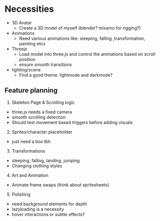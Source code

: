 # Necessities

- 3D Avatar
  - Create a 3D model of myself (blender? mixamo for rigging?)
- Animations
  - Need various animations like: sleeping, falling ,transformation, painting etcs
- Threejs
  - Load model into three.js and control the animations based on scroll position
  - ensure smooth transitions
- lighting/scene
  - Find a good theme: lightmode and darkmode?

## Feature planning

1. Skeleton Page & Scrolling logic

- three.js needs a fixed camera
- smooth scrolling detection
- Should test movement based triggers before adding visuals

2. Sprites/character placeholder

- just need a box tbh

3. Transformations

- sleeping, falling, landing, jumping
- Changing clothing styles

4. Art and Animation

- Animate frame swaps (think about spritesheets)

5. Polishing

- need background elements for depth
- lazyloading is a necessity
- hover interactions or subtle effects?
